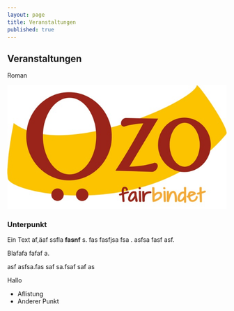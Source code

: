 ```yaml
---
layout: page
title: Veranstaltungen
published: true
---
```





## Veranstaltungen

Roman

![Logo_Oezo.jpeg](/public/images/Logo_Oezo.jpeg)


### Unterpunkt
Ein Text af,äaf ssfla **fasnf** s. fas fasfjsa fsa . asfsa fasf asf.

Blafafa fafaf a.

asf asfsa.fas saf sa.fsaf saf as

Hallo

- Aflistung
- Anderer Punkt

